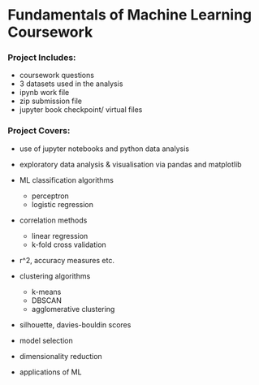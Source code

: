 # Fundamentals of Machine Learning Coursework
 
### Project Includes:
- coursework questions
- 3 datasets used in the analysis
- ipynb work file
- zip submission file
- jupyter book checkpoint/ virtual files

### Project Covers:
- use of jupyter notebooks and python data analysis
- exploratory data analysis & visualisation via pandas and matplotlib


- ML classification algorithms
  - perceptron
  - logistic regression


- correlation methods
  - linear regression
  - k-fold cross validation
- r^2, accuracy measures etc.


- clustering algorithms
  - k-means
  - DBSCAN
  - agglomerative clustering
- silhouette, davies-bouldin scores


- model selection
- dimensionality reduction
- applications of ML
